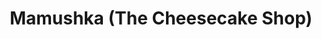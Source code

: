 ---
title: "Mamushka (The Cheesecake Shop)"
url: /mordialloc/mamushka-the-cheesecake-shop/
shop: Bäckerei
---